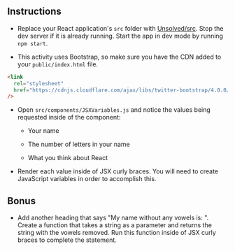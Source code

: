 ## Instructions

- Replace your React application's `src` folder with [Unsolved/src](Unsolved/src). Stop the dev server if it is already running. Start the app in dev mode by running `npm start`.

- This activity uses Bootstrap, so make sure you have the CDN added to your `public/index.html` file.

```html
<link
  rel="stylesheet"
  href="https://cdnjs.cloudflare.com/ajax/libs/twitter-bootstrap/4.0.0/css/bootstrap.min.css"
/>
```

- Open `src/components/JSXVariables.js` and notice the values being requested inside of the component:

  - Your name

  - The number of letters in your name

  - What you think about React

- Render each value inside of JSX curly braces. You will need to create JavaScript variables in order to accomplish this.

## Bonus

- Add another heading that says "My name without any vowels is: <insert name without vowels here>". Create a function that takes a string as a parameter and returns the string with the vowels removed. Run this function inside of JSX curly braces to complete the statement.
